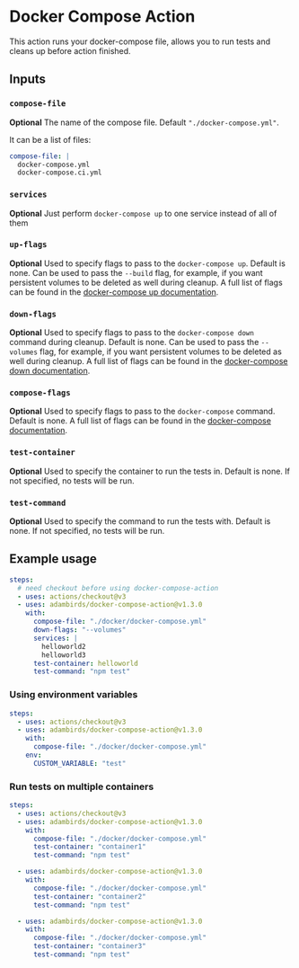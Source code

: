# Docker Compose Action

This action runs your docker-compose file, allows you to run tests and cleans up before action finished.

## Inputs

### `compose-file`

**Optional** The name of the compose file. Default `"./docker-compose.yml"`.

It can be a list of files:

```yml
compose-file: |
  docker-compose.yml
  docker-compose.ci.yml
```

### `services`

**Optional** Just perform `docker-compose up` to one service instead of all of them

### `up-flags`

**Optional** Used to specify flags to pass to the `docker-compose up`. Default is none. Can be used to pass the `--build` flag, for example, if you want persistent volumes to be deleted as well during cleanup. A full list of flags can be found in the [docker-compose up documentation](https://docs.docker.com/compose/reference/up/).

### `down-flags`

**Optional** Used to specify flags to pass to the `docker-compose down` command during cleanup. Default is none. Can be used to pass the `--volumes` flag, for example, if you want persistent volumes to be deleted as well during cleanup. A full list of flags can be found in the [docker-compose down documentation](https://docs.docker.com/compose/reference/down/).

### `compose-flags`

**Optional** Used to specify flags to pass to the `docker-compose` command. Default is none. A full list of flags can be found in the [docker-compose documentation](https://docs.docker.com/compose/reference/#command-options-overview-and-help).

### `test-container`

**Optional** Used to specify the container to run the tests in. Default is none. If not specified, no tests will be run.

### `test-command`

**Optional** Used to specify the command to run the tests with. Default is none. If not specified, no tests will be run.

## Example usage

```yaml
steps:
  # need checkout before using docker-compose-action
  - uses: actions/checkout@v3
  - uses: adambirds/docker-compose-action@v1.3.0
    with:
      compose-file: "./docker/docker-compose.yml"
      down-flags: "--volumes"
      services: |
        helloworld2
        helloworld3
      test-container: helloworld
      test-command: "npm test"
```

### Using environment variables

```yaml
steps:
  - uses: actions/checkout@v3
  - uses: adambirds/docker-compose-action@v1.3.0
    with:
      compose-file: "./docker/docker-compose.yml"
    env:
      CUSTOM_VARIABLE: "test"
```

### Run tests on multiple containers

```yaml
steps:
  - uses: actions/checkout@v3
  - uses: adambirds/docker-compose-action@v1.3.0
    with:
      compose-file: "./docker/docker-compose.yml"
      test-container: "container1"
      test-command: "npm test"

  - uses: adambirds/docker-compose-action@v1.3.0
    with:
      compose-file: "./docker/docker-compose.yml"
      test-container: "container2"
      test-command: "npm test"

  - uses: adambirds/docker-compose-action@v1.3.0
    with:
      compose-file: "./docker/docker-compose.yml"
      test-container: "container3"
      test-command: "npm test"
```
